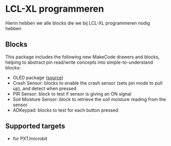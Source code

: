 # LCL-XL programmeren

Hierin hebben we alle blocks die we bij LCL-XL programmeren nodig hebben

## Blocks

This package includes the following new MakeCode drawers and blocks, helping to abstract pin read/write concepts into simple-to-understand blocks:

* OLED package ([source](https://github.com/Tinkertanker/pxt-oled-ssd1306))
* Crash Sensor: blocks to enable the crash sensor (sets pin mode to pull up), and detect when pressed
* PIR Sensor: block to test if sensor is giving an ON signal
* Soil Moisture Sensor: block to retrieve the soil moisture reading from the sensor
* ADKeypad: blocks to test for each button pressed

## Supported targets

* for PXT/microbit
